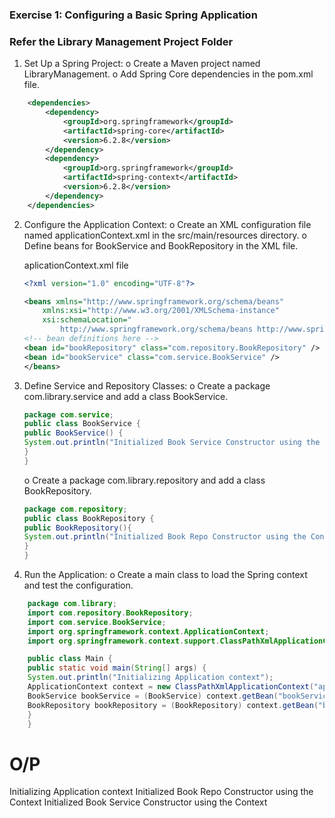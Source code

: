 ### Exercise 1: Configuring a Basic Spring Application

### Refer the Library Management Project Folder

1.  Set Up a Spring Project:
    o Create a Maven project named LibraryManagement.
    o Add Spring Core dependencies in the pom.xml file.

```xml
    <dependencies>
        <dependency>
            <groupId>org.springframework</groupId>
            <artifactId>spring-core</artifactId>
            <version>6.2.8</version>
        </dependency>
        <dependency>
            <groupId>org.springframework</groupId>
            <artifactId>spring-context</artifactId>
            <version>6.2.8</version>
        </dependency>
    </dependencies>
```

2.  Configure the Application Context:
    o Create an XML configuration file named applicationContext.xml in the src/main/resources directory.
    o Define beans for BookService and BookRepository in the XML file.

    aplicationContext.xml file

    ```xml
    <?xml version="1.0" encoding="UTF-8"?>

    <beans xmlns="http://www.springframework.org/schema/beans"
        xmlns:xsi="http://www.w3.org/2001/XMLSchema-instance"
        xsi:schemaLocation="
            http://www.springframework.org/schema/beans http://www.springframework.org/schema/beans/spring-beans.xsd">
    <!-- bean definitions here -->
    <bean id="bookRepository" class="com.repository.BookRepository" />
    <bean id="bookService" class="com.service.BookService" />
    </beans>
    ```

3.  Define Service and Repository Classes:
    o Create a package com.library.service and add a class BookService.

    ```java
    package com.service;
    public class BookService {
    public BookService() {
    System.out.println("Initialized Book Service Constructor using the Context");
    }
    }
    ```

    o Create a package com.library.repository and add a class BookRepository.

    ```java
    package com.repository;
    public class BookRepository {
    public BookRepository(){
    System.out.println("Initialized Book Repo Constructor using the Context");
    }
    }
    ```

4.  Run the Application:
    o Create a main class to load the Spring context and test the configuration.

```java
    package com.library;
    import com.repository.BookRepository;
    import com.service.BookService;
    import org.springframework.context.ApplicationContext;
    import org.springframework.context.support.ClassPathXmlApplicationContext;

    public class Main {
    public static void main(String[] args) {
    System.out.println("Initializing Application context");
    ApplicationContext context = new ClassPathXmlApplicationContext("applicationContext.xml");
    BookService bookService = (BookService) context.getBean("bookService");
    BookRepository bookRepository = (BookRepository) context.getBean("bookRepository");
    }
    }
```

# O/P

Initializing Application context
Initialized Book Repo Constructor using the Context
Initialized Book Service Constructor using the Context
